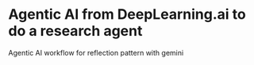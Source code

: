 # Agentic AI from DeepLearning.ai to do a research agent

Agentic AI workflow for reflection pattern with gemini